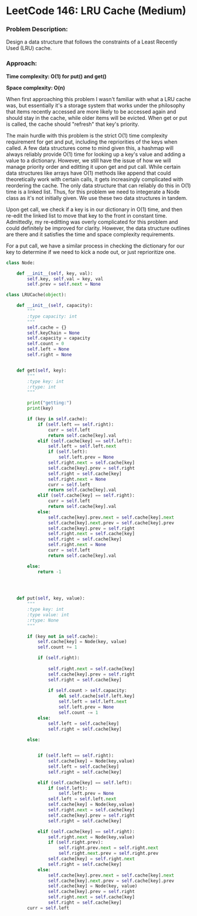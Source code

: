 # LeetCode 146: LRU Cache (Medium)
### Problem Description:

Design a data structure that follows the constraints of a Least Recently Used (LRU) cache.

### Approach:

**Time complexity: O(1) for put() and get()**

**Space complexity: O(n)**

When first approaching this problem I wasn't familiar with what a LRU cache was, but essentially it's a storage system that works 
under the philosophy that items recently accessed are more likely to be accessed again and should stay in the cache, while older 
items will be evicted. When get or put is called, the cache should "refresh" that key's priority. 

The main hurdle with this problem is the strict O(1) time complexity requirement for get and put, including the repriorities of the
keys when called. A few data structures come to mind given this, a hashmap will always reliably provide O(1) time for looking up a key's
value and adding a value to a dictionary. However, we still have the issue of how we will manage priority order and editting it upon
get and put call. While certain data structures like arrays have O(1) methods like append that could theoretically work with certain
calls, it gets increasingly complicated with reordering the cache. The only data structure that can reliably do this in O(1) time is
a linked list. Thus, for this problem we need to integerate a Node class as it's not initially given. We use these two data structures 
in tandem.

Upon get call, we check if a key is in our dictionary in O(1) time, and then re-edit the linked list to move that key to the front in 
constant time. Admittedly, my re-editting was overly complicated for this problem and could definitely be improved for clarity. However,
the data structure outlines are there and it satisfies the time and space complexity requirements.

For a put call, we have a similar process in checking the dictionary for our key to determine if we need to kick a node out, or just 
reprioritize one.


``` python
class Node:

    def __init__(self, key, val):
        self.key, self.val = key, val
        self.prev = self.next = None

class LRUCache(object):

    def __init__(self, capacity):
        """
        :type capacity: int
        """
        self.cache = {}
        self.keyChain = None
        self.capacity = capacity
        self.count = 0
        self.left = None
        self.right = None


    def get(self, key):
        """
        :type key: int
        :rtype: int
        """

        print("getting:")
        print(key)

        if (key in self.cache):
            if (self.left == self.right):
                curr = self.left
                return self.cache[key].val
            elif (self.cache[key] == self.left):
                self.left = self.left.next
                if (self.left):
                    self.left.prev = None
                self.right.next = self.cache[key]
                self.cache[key].prev = self.right
                self.right = self.cache[key]
                self.right.next = None
                curr = self.left
                return self.cache[key].val
            elif (self.cache[key] == self.right):
                curr = self.left
                return self.cache[key].val
            else:
                self.cache[key].prev.next = self.cache[key].next
                self.cache[key].next.prev = self.cache[key].prev
                self.cache[key].prev = self.right
                self.right.next = self.cache[key]
                self.right = self.cache[key]
                self.right.next = None
                curr = self.left
                return self.cache[key].val

        else:
            return -1
                

        

    def put(self, key, value):
        """
        :type key: int
        :type value: int
        :rtype: None
        """

        if (key not in self.cache):
            self.cache[key] = Node(key, value)
            self.count += 1

            if (self.right):
                
                self.right.next = self.cache[key]
                self.cache[key].prev = self.right
                self.right = self.cache[key]
                
                if self.count > self.capacity:
                    del self.cache[self.left.key]
                    self.left = self.left.next
                    self.left.prev = None
                    self.count -= 1
            else:
                self.left = self.cache[key]
                self.right = self.cache[key]
                
        else:


            if (self.left == self.right):
                self.cache[key] = Node(key,value)
                self.left = self.cache[key]
                self.right = self.cache[key]

            elif (self.cache[key] == self.left):
                if (self.left):
                    self.left.prev = None
                self.left = self.left.next
                self.cache[key] = Node(key,value)
                self.right.next = self.cache[key]
                self.cache[key].prev = self.right
                self.right = self.cache[key]

            elif (self.cache[key] == self.right):
                self.right.next = Node(key,value)
                if (self.right.prev):
                    self.right.prev.next = self.right.next
                    self.right.next.prev = self.right.prev
                self.cache[key] = self.right.next
                self.right = self.cache[key]
            else:
                self.cache[key].prev.next = self.cache[key].next
                self.cache[key].next.prev = self.cache[key].prev
                self.cache[key] = Node(key, value)
                self.cache[key].prev = self.right
                self.right.next = self.cache[key]
                self.right = self.cache[key]
        curr = self.left

```
